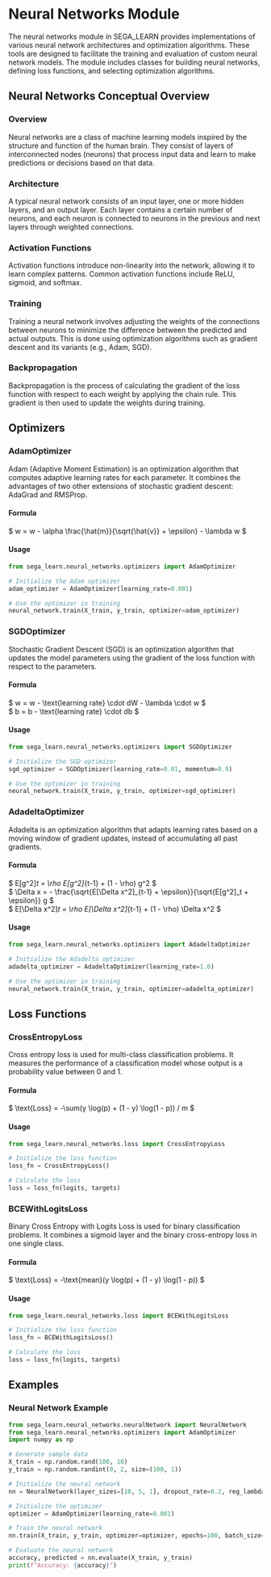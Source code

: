 # Neural Networks Module

The neural networks module in SEGA_LEARN provides implementations of various neural network architectures and optimization algorithms. These tools are designed to facilitate the training and evaluation of custom neural network models. The module includes classes for building neural networks, defining loss functions, and selecting optimization algorithms.

## Neural Networks Conceptual Overview

### Overview
Neural networks are a class of machine learning models inspired by the structure and function of the human brain. They consist of layers of interconnected nodes (neurons) that process input data and learn to make predictions or decisions based on that data.

### Architecture
A typical neural network consists of an input layer, one or more hidden layers, and an output layer. Each layer contains a certain number of neurons, and each neuron is connected to neurons in the previous and next layers through weighted connections.

### Activation Functions
Activation functions introduce non-linearity into the network, allowing it to learn complex patterns. Common activation functions include ReLU, sigmoid, and softmax.

### Training
Training a neural network involves adjusting the weights of the connections between neurons to minimize the difference between the predicted and actual outputs. This is done using optimization algorithms such as gradient descent and its variants (e.g., Adam, SGD).

### Backpropagation
Backpropagation is the process of calculating the gradient of the loss function with respect to each weight by applying the chain rule. This gradient is then used to update the weights during training.

## Optimizers

### AdamOptimizer
Adam (Adaptive Moment Estimation) is an optimization algorithm that computes adaptive learning rates for each parameter. It combines the advantages of two other extensions of stochastic gradient descent: AdaGrad and RMSProp.

#### Formula
$ w = w - \alpha \frac{\hat{m}}{\sqrt{\hat{v}} + \epsilon} - \lambda w $

#### Usage
```python
from sega_learn.neural_networks.optimizers import AdamOptimizer

# Initialize the Adam optimizer
adam_optimizer = AdamOptimizer(learning_rate=0.001)

# Use the optimizer in training
neural_network.train(X_train, y_train, optimizer=adam_optimizer)
```

### SGDOptimizer
Stochastic Gradient Descent (SGD) is an optimization algorithm that updates the model parameters using the gradient of the loss function with respect to the parameters.

#### Formula
$ w = w - \text{learning rate} \cdot dW - \lambda \cdot w $  
$ b = b - \text{learning rate} \cdot db $

#### Usage
```python
from sega_learn.neural_networks.optimizers import SGDOptimizer

# Initialize the SGD optimizer
sgd_optimizer = SGDOptimizer(learning_rate=0.01, momentum=0.9)

# Use the optimizer in training
neural_network.train(X_train, y_train, optimizer=sgd_optimizer)
```

### AdadeltaOptimizer
Adadelta is an optimization algorithm that adapts learning rates based on a moving window of gradient updates, instead of accumulating all past gradients.

#### Formula
$ E[g^2]_t = \rho E[g^2]_{t-1} + (1 - \rho) g^2 $  
$ \Delta x = - \frac{\sqrt{E[\Delta x^2]_{t-1} + \epsilon}}{\sqrt{E[g^2]_t + \epsilon}} g $  
$ E[\Delta x^2]_t = \rho E[\Delta x^2]_{t-1} + (1 - \rho) \Delta x^2 $

#### Usage
```python
from sega_learn.neural_networks.optimizers import AdadeltaOptimizer

# Initialize the Adadelta optimizer
adadelta_optimizer = AdadeltaOptimizer(learning_rate=1.0)

# Use the optimizer in training
neural_network.train(X_train, y_train, optimizer=adadelta_optimizer)
```

## Loss Functions

### CrossEntropyLoss
Cross entropy loss is used for multi-class classification problems. It measures the performance of a classification model whose output is a probability value between 0 and 1.

#### Formula
$ \text{Loss} = -\sum(y \log(p) + (1 - y) \log(1 - p)) / m $

#### Usage
```python
from sega_learn.neural_networks.loss import CrossEntropyLoss

# Initialize the loss function
loss_fn = CrossEntropyLoss()

# Calculate the loss
loss = loss_fn(logits, targets)
```

### BCEWithLogitsLoss
Binary Cross Entropy with Logits Loss is used for binary classification problems. It combines a sigmoid layer and the binary cross-entropy loss in one single class.

#### Formula
$ \text{Loss} = -\text{mean}(y \log(p) + (1 - y) \log(1 - p)) $

#### Usage
```python
from sega_learn.neural_networks.loss import BCEWithLogitsLoss

# Initialize the loss function
loss_fn = BCEWithLogitsLoss()

# Calculate the loss
loss = loss_fn(logits, targets)
```

## Examples

### Neural Network Example
```python
from sega_learn.neural_networks.neuralNetwork import NeuralNetwork
from sega_learn.neural_networks.optimizers import AdamOptimizer
import numpy as np

# Generate sample data
X_train = np.random.rand(100, 10)
y_train = np.random.randint(0, 2, size=(100, 1))

# Initialize the neural network
nn = NeuralNetwork(layer_sizes=[10, 5, 1], dropout_rate=0.2, reg_lambda=0.01)

# Initialize the optimizer
optimizer = AdamOptimizer(learning_rate=0.001)

# Train the neural network
nn.train(X_train, y_train, optimizer=optimizer, epochs=100, batch_size=32)

# Evaluate the neural network
accuracy, predicted = nn.evaluate(X_train, y_train)
print(f"Accuracy: {accuracy}")
```